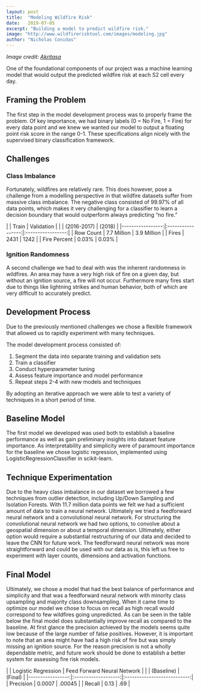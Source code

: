 ```yaml
---
layout: post
title:  "Modeling Wildfire Risk"
date:   2019-07-05
excerpt: "Building a model to predict wildfire risk."
image: "http://www.wildfirerisktool.com/images/modeling.jpg"
author: "Nicholas Conidas"
---
```


_Image credit: [Akritasa](https://commons.wikimedia.org/wiki/File:Single-layer_feedforward_artificial_neural_network.png)_

One of the foundational components of our project was a machine learning model that would output the predicted wildfire risk at each S2 cell every day. 

## Framing the Problem
The first step in the model development process was to properly frame the problem. Of key importance, we had binary labels (0 = No Fire, 1 = Fire) for every data point and we knew we wanted our model to output a floating point risk score in the range 0-1. These specifications align nicely with the supervised binary classification framework.

## Challenges
### Class Imbalance
Fortunately, wildfires are relatively rare. This does however, pose a challenge from a modelling perspective in that wildfire datasets suffer from massive class imbalance. The negative class consisted of 99.97% of all data points, which makes it very challenging for a classifier to learn a decision boundary that would outperform always predicting “no fire.” 

|                  | Train             | Validation        |
|                  | (2016-2017)       | (2018)            |
|-----------------:|:-----------------:|:-----------------:|
| Row Count        | 7.7 Million       | 3.9 Million       |
| Fires            | 2431              | 1242              |
| Fire Percent     | 0.03%             | 0.03%             |

### Ignition Randomness
A second challenge we had to deal with was the inherent randomness in wildfires. An area may have a very high risk of fire on a given day, but without an ignition source, a fire will not occur. Furthermore many fires start due to things like lightning strikes and human behavior, both of which are very difficult to accurately predict. 

## Development Process
Due to the previously mentioned challenges we chose a flexible framework that allowed us to rapidly experiment with many techniques. 

The model development process consisted of:
1. Segment the data into separate training and validation sets
2. Train a classifier
3. Conduct hyperparameter tuning
4. Assess feature importance and model performance
5. Repeat steps 2-4 with new models and techniques

By adopting an iterative approach we were able to test a variety of techniques in a short period of time. 

## Baseline Model
The first model we developed was used both to establish a baseline performance as well as gain preliminary insights into dataset feature importance. As interpretability and simplicity were of paramount importance for the baseline we chose logistic regression, implemented using LogisticRegressionClassifier in scikit-learn.

## Technique Experimentation
Due to the heavy class imbalance in our dataset we borrowed a few techniques from outlier detection, including Up/Down Sampling and Isolation Forests. With 11.7 million data points we felt we had a sufficient amount of data to train a neural network. Ultimately we tried a feedforward neural network and a convolutional neural network. For structuring the convolutional neural network we had two options, to convolve about a geospatial dimension or about a temporal dimension. Ultimately, either option would require a substantial restructuring of our data and decided to leave the CNN for future work. The feedforward neural network was more straightforward and could be used with our data as is, this left us free to experiment with layer counts, dimensions and activation functions. 

## Final Model
Ultimately, we chose a model that had the best balance of performance and simplicity and that was a feedforward neural network with minority class upsampling and majority class downsampling. When it came time to optimize our model we chose to focus on recall as high recall would correspond to few wildfires going unpredicted. As can be seen in the table below the final model does substantially improve recall as compared to the baseline. At first glance the precision achieved by the models seems quite low because of the large number of false positives. However, it is important to note that an area might have had a high risk of fire but was simply missing an ignition source. For the reason precision is not a wholly dependable metric, and future work should be done to establish a better system for assessing fire risk models.

|                  | Logistic Regression | Feed Forward Neural Network |
|                  | (Baseline)          | (Final)                     |
|-----------------:|:-------------------:|:---------------------------:|
| Precision        | 0.0007              | .00045                      |
| Recall           | 0.13                | .69                         |


